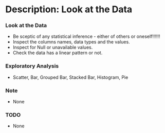 # Description: Look at the Data

### Look at the Data
- Be sceptic of any statistical inference - either of others or oneself!!!!!! 
- Inspect the columns names, data types and the values.
- Inspect for Null or unavailable values.
- Check the data has a linear pattern or not.

### Exploratory Analysis
- Scatter, Bar, Grouped Bar, Stacked Bar, Histogram, Pie

### Note
- None

### TODO
- None